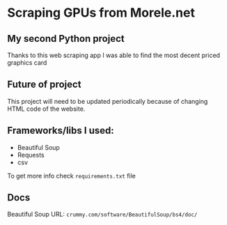 # Scraping GPUs from Morele.net

## My second Python project

Thanks to this web scraping app I was able to find the most decent priced graphics card

## Future of project

This project will need to be updated periodically because of changing HTML code of the website.

## Frameworks/libs I used:

+ Beautiful Soup
+ Requests
+ csv

To get more info check `requirements.txt` file

## Docs
Beautiful Soup URL:
`crummy.com/software/BeautifulSoup/bs4/doc/`
